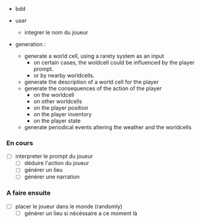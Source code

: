 - bdd

- user
  - integrer le nom du joueur

- generation :
  - generate a world cell, using a rarety system as an input
    - on certain cases, the woldcell could be influenced by the player prompt.
    - or by nearby worldcells.
  - generate the description of a world cell for the player
  - generate the consequences of the action of the player
    - on the worldcell
    - on other worldcells
    - on the player position
    - on the player inventory
    - on the player state
  - generate periodical events altering the weather and the worldcells

### En cours

- [ ] interpreter le prompt du joueur
  - [ ] déduire l'action du joueur
  - [ ] générer un lieu
  - [ ] générer une narration

### A faire ensuite

- [ ] placer le joueur dans le monde (randomly)
  - [ ] générer un lieu si nécéssaire a ce moment là
